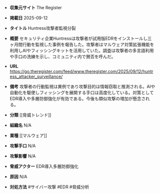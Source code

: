 - **収集元サイト**
The Register

- **掲載日**
2025-09-12

- **タイトル**
Huntress攻撃者監視分裂

- **概要**
セキュリティ企業Huntressは攻撃者が試用版EDRをインストールし三ヶ月間行動を監視した事例を報告した。攻撃者はマルウェア対策拡張機能を利用しAIやフィッシングキットを活用していた。調査は攻撃者の多言語利用や手口の洗練を示し、コミュニティ内で賛否を呼んだ。

- **URL**
https://go.theregister.com/feed/www.theregister.com/2025/09/12/huntress_attacker_surveillance/

- **備考**
攻撃者の行動監視は異例であり攻撃目的は情報窃取と推測される。AIや自動化を駆使しフィッシングを展開する手口は高度化している。対策としてEDR導入や多層防御強化が有効である。今後も類似攻撃の増加が懸念される。

- **分類**
[[脅威トレンド]]

- **組織名**
N/A

- **業種**
[[マルウェア]]

- **攻撃手口**
N/A

- **攻撃影響**
N/A

- **脅威アクター**
EDR導入多層防御強化

- **原因**
N/A

- **対処方法**
#サイバー攻撃 #EDR #脅威分析
